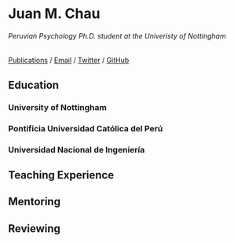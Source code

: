 # Juan M. Chau

###### Peruvian Psychology Ph.D. student at the Univeristy of Nottingham

[Publications](https://scholar.google.com.pe/citations?user=UA1kLj8AAAAJ&hl=en&oi=ao) / [Email](mailto:juan.m.chau@gmail.com) / [Twitter](https://www.twitter.com/Juan_M_Chau) / [GitHub](https://www.github.com/JuanMChau)

## Education

### University of Nottingham

### Pontificia Universidad Católica del Perú

### Universidad Nacional de Ingeniería

## Teaching Experience

## Mentoring

## Reviewing